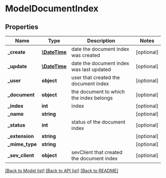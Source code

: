 # ModelDocumentIndex

## Properties
Name | Type | Description | Notes
------------ | ------------- | ------------- | -------------
**_create** | [**\DateTime**](\DateTime.md) | date the document index was created | [optional] 
**_update** | [**\DateTime**](\DateTime.md) | date the document index was last updated | [optional] 
**_user** | **object** | user that created the document index | [optional] 
**_document** | **object** | the document to which the index belongs | [optional] 
**_index** | **int** | index | [optional] 
**_name** | **string** |  | [optional] 
**_status** | **int** | status of the document index | [optional] 
**_extension** | **string** |  | [optional] 
**_mime_type** | **string** |  | [optional] 
**_sev_client** | **object** | sevClient that created the document index | [optional] 

[[Back to Model list]](../README.md#documentation-for-models) [[Back to API list]](../README.md#documentation-for-api-endpoints) [[Back to README]](../README.md)


